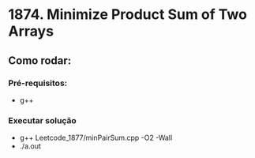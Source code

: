 # 1874. Minimize Product Sum of Two Arrays

## Como rodar:

### Pré-requisitos:

- g++

### Executar solução

- g++ Leetcode_1877/minPairSum.cpp -O2 -Wall
- ./a.out